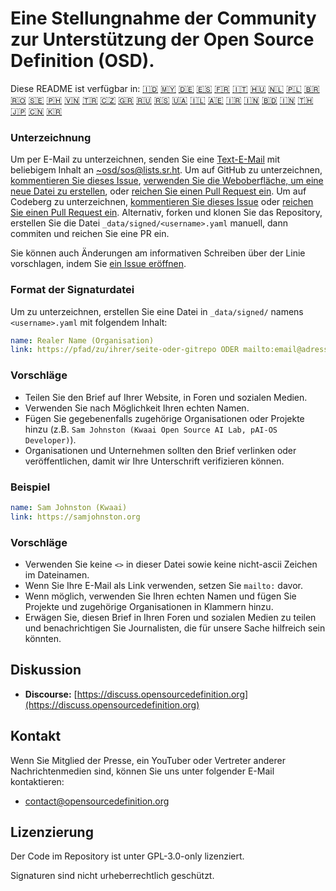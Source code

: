 # Eine Stellungnahme der Community zur Unterstützung der Open Source Definition (OSD).

Diese README ist verfügbar in:
[🇮🇩](README_ID.md)
[🇲🇾](README_MS.md)
[🇩🇪](README_DE.md)
[🇪🇸](README_ES.md)
[🇫🇷](README_FR.md)
[🇮🇹](README_IT.md)
[🇭🇺](README_HU.md)
[🇳🇱](README_NL.md)
[🇵🇱](README_PL.md)
[🇧🇷](README_PT-BR.md)
[🇷🇴](README_RO.md)
[🇸🇪](README_SV.md)
[🇵🇭](README_TL.md)
[🇻🇳](README_VI.md)
[🇹🇷](README_TR.md)
[🇨🇿](README_CS.md)
[🇬🇷](README_EL.md)
[🇷🇺](README_RU.md)
[🇷🇸](README_SR.md)
[🇺🇦](README_UK.md)
[🇮🇱](README_HE.md)
[🇦🇪](README_AR.md)
[🇮🇷](README_FA.md)
[🇮🇳](README_HI.md)
[🇧🇩](README_BN.md)
[🇮🇳](README_TA.md)
[🇹🇭](README_TH.md)
[🇯🇵](README_JA.md)
[🇨🇳](README_ZH-CN.md)
[🇰🇷](README_KO.md)

### Unterzeichnung

Um per E-Mail zu unterzeichnen, senden Sie eine [Text-E-Mail](https://useplaintext.email/) mit beliebigem Inhalt an [~osd/sos@lists.sr.ht](mailto:~osd/sos@lists.sr.ht).
Um auf GitHub zu unterzeichnen, [kommentieren Sie dieses Issue](https://github.com/OpenSourceDefinition/sos/issues/1), [verwenden Sie die Weboberfläche, um eine neue Datei zu erstellen](https://github.com/OpenSourceDefinition/sos/new/main/_data/signed), oder [reichen Sie einen Pull Request ein](https://github.com/OpenSourceDefinition/sos/pulls).
Um auf Codeberg zu unterzeichnen, [kommentieren Sie dieses Issue](https://codeberg.org/osd/sos/issues/1) oder [reichen Sie einen Pull Request ein](https://codeberg.org/osd/sos/pulls).
Alternativ, forken und klonen Sie das Repository, erstellen Sie die Datei `_data/signed/<username>.yaml` manuell, dann commiten und reichen Sie eine PR ein.

Sie können auch Änderungen am informativen Schreiben über der Linie vorschlagen, indem Sie [ein Issue eröffnen](https://codeberg.org/osd/sos/issues).

### Format der Signaturdatei

Um zu unterzeichnen, erstellen Sie eine Datei in `_data/signed/` namens `<username>.yaml` mit folgendem Inhalt:

```yaml
name: Realer Name (Organisation)
link: https://pfad/zu/ihrer/seite-oder-gitrepo ODER mailto:email@adresse.nul
```

### Vorschläge
- Teilen Sie den Brief auf Ihrer Website, in Foren und sozialen Medien.
- Verwenden Sie nach Möglichkeit Ihren echten Namen.
- Fügen Sie gegebenenfalls zugehörige Organisationen oder Projekte hinzu (z.B. `Sam Johnston (Kwaai Open Source AI Lab, pAI-OS Developer)`).
- Organisationen und Unternehmen sollten den Brief verlinken oder veröffentlichen, damit wir Ihre Unterschrift verifizieren können.

### Beispiel

```yaml
name: Sam Johnston (Kwaai)
link: https://samjohnston.org
```

### Vorschläge

- Verwenden Sie keine `<>` in dieser Datei sowie keine nicht-ascii Zeichen im Dateinamen.
- Wenn Sie Ihre E-Mail als Link verwenden, setzen Sie `mailto:` davor.
- Wenn möglich, verwenden Sie Ihren echten Namen und fügen Sie Projekte und zugehörige Organisationen in Klammern hinzu.
- Erwägen Sie, diesen Brief in Ihren Foren und sozialen Medien zu teilen und benachrichtigen Sie Journalisten, die für unsere Sache hilfreich sein könnten.

## Diskussion

- **Discourse:** [https://discuss.opensourcedefinition.org](https://discuss.opensourcedefinition.org)

## Kontakt
Wenn Sie Mitglied der Presse, ein YouTuber oder Vertreter anderer Nachrichtenmedien sind, können Sie uns unter folgender E-Mail kontaktieren:
- [contact@opensourcedefinition.org](mailto:contact@opensourcedefinition.org)

## Lizenzierung
Der Code im Repository ist unter GPL-3.0-only lizenziert.

Signaturen sind nicht urheberrechtlich geschützt.